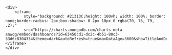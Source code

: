 <!DOCTYPE html>
<html lang="en">

<head>
    <meta charset="UTF-8">
    <meta http-equiv="X-UA-Compatible" content="IE=edge">
    <meta name="viewport" content="width=device-width, initial-scale=1.0">
    <title>Document</title>
</head>

<body>

    <div>
        <iframe
            style="background: #21313C;height: 100vh; width: 100%; border: none;border-radius: 2px;box-shadow: 0 2px 10px 0 rgba(70, 76, 79, .2);"
            src="https://charts.mongodb.com/charts-meta-anwqg/embed/dashboards?id=63450cd1-dc2c-4b51-80c3-33d6c8304334&theme=dark&autoRefresh=true&maxDataAge=3600&showTitleAndDesc=false&scalingWidth=fixed&scalingHeight=fixed"></iframe>
    </div>

</body>

</html>
